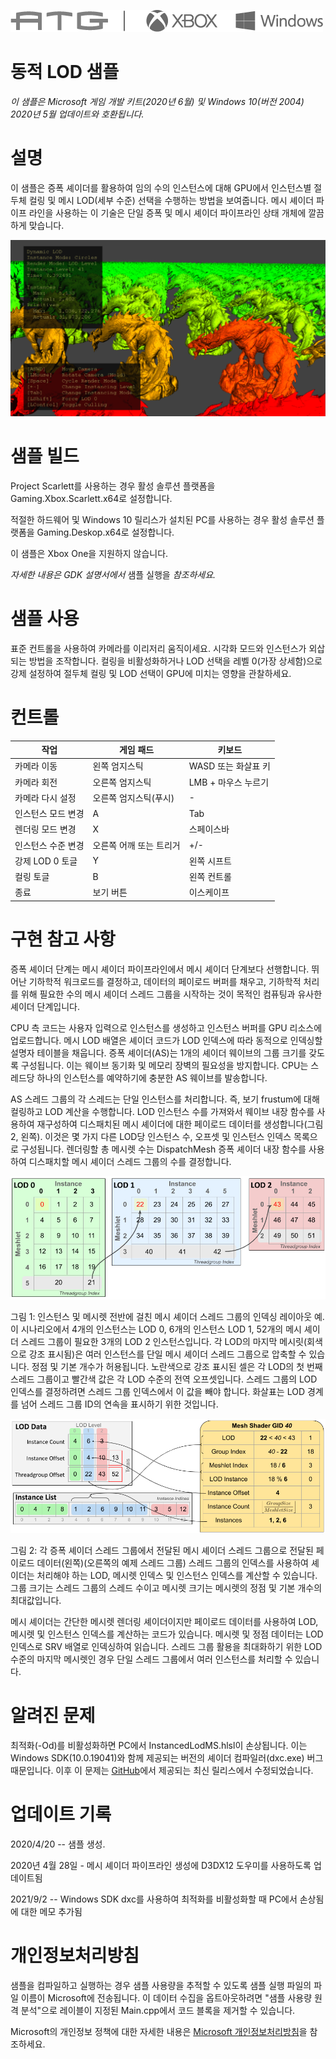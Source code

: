   ![](./media/image1.png)

#   동적 LOD 샘플

*이 샘플은 Microsoft 게임 개발 키트(2020년 6월) 및 Windows 10(버전 2004)
2020년 5월 업데이트와 호환됩니다.*

# 설명

이 샘플은 증폭 셰이더를 활용하여 임의 수의 인스턴스에 대해 GPU에서
인스턴스별 절두체 컬링 및 메시 LOD(세부 수준) 선택을 수행하는 방법을
보여줍니다. 메시 셰이더 파이프 라인을 사용하는 이 기술은 단일 증폭 및
메시 셰이더 파이프라인 상태 개체에 깔끔하게 맞습니다.

![](./media/image3.png)

# 샘플 빌드

Project Scarlett를 사용하는 경우 활성 솔루션 플랫폼을
Gaming.Xbox.Scarlett.x64로 설정합니다.

적절한 하드웨어 및 Windows 10 릴리스가 설치된 PC를 사용하는 경우 활성
솔루션 플랫폼을 Gaming.Deskop.x64로 설정합니다.

이 샘플은 Xbox One을 지원하지 않습니다.

*자세한 내용은 GDK 설명서에서* 샘플 실행을 *참조하세요.*

# 샘플 사용

표준 컨트롤을 사용하여 카메라를 이리저리 움직이세요. 시각화 모드와
인스턴스가 외삽되는 방법을 조작합니다. 컬링을 비활성화하거나 LOD 선택을
레벨 0(가장 상세함)으로 강제 설정하여 절두체 컬링 및 LOD 선택이 GPU에
미치는 영향을 관찰하세요.

# 컨트롤

| 작업                         |  게임 패드        |  키보드            |
|------------------------------|------------------|-------------------|
| 카메라 이동  |  왼쪽 엄지스틱  |  WASD 또는 화살표 키                |
| 카메라 회전  |  오른쪽 엄지스틱  |  LMB + 마우스 누르기            |
| 카메라 다시 설정  |  오른쪽 엄지스틱(푸시) |  \- |
| 인스턴스 모드 변경           |  A                |  Tab               |
| 렌더링 모드 변경             |  X                |  스페이스바        |
| 인스턴스 수준 변경  |  오른쪽 어깨 또는 트리거 |  +/- |
| 강제 LOD 0 토글              |  Y                |  왼쪽 시프트       |
| 컬링 토글                    |  B                |  왼쪽 컨트롤       |
| 종료                         |  보기 버튼        |  이스케이프        |

# 구현 참고 사항

증폭 셰이더 단계는 메시 셰이더 파이프라인에서 메시 셰이더 단계보다
선행합니다. 뛰어난 기하학적 워크로드를 결정하고, 데이터의 페이로드
버퍼를 채우고, 기하학적 처리를 위해 필요한 수의 메시 셰이더 스레드
그룹을 시작하는 것이 목적인 컴퓨팅과 유사한 셰이더 단계입니다.

CPU 측 코드는 사용자 입력으로 인스턴스를 생성하고 인스턴스 버퍼를 GPU
리소스에 업로드합니다. 메시 LOD 배열은 셰이더 코드가 LOD 인덱스에 따라
동적으로 인덱싱할 설명자 테이블을 채웁니다. 증폭 셰이더(AS)는 1개의
셰이더 웨이브의 그룹 크기를 갖도록 구성됩니다. 이는 웨이브 동기화 및
메모리 장벽의 필요성을 방지합니다. CPU는 스레드당 하나의 인스턴스를
예약하기에 충분한 AS 웨이브를 발송합니다.

AS 스레드 그룹의 각 스레드는 단일 인스턴스를 처리합니다. 즉, 보기
frustum에 대해 컬링하고 LOD 계산을 수행합니다. LOD 인스턴스 수를
가져와서 웨이브 내장 함수를 사용하여 재구성하여 디스패치된 메시 셰이더에
대한 페이로드 데이터를 생성합니다(그림 2, 왼쪽). 이것은 몇 가지 다른
LOD당 인스턴스 수, 오프셋 및 인스턴스 인덱스 목록으로 구성됩니다.
렌더링할 총 메시렛 수는 DispatchMesh 증폭 셰이더 내장 함수를 사용하여
디스패치할 메시 셰이더 스레드 그룹의 수를 결정합니다.

![](./media/image4.png)

그림 1: 인스턴스 및 메시렛 전반에 걸친 메시 셰이더 스레드 그룹의 인덱싱
레이아웃 예. 이 시나리오에서 4개의 인스턴스는 LOD 0, 6개의 인스턴스 LOD
1, 52개의 메시 셰이더 스레드 그룹이 필요한 3개의 LOD 2 인스턴스입니다.
각 LOD의 마지막 메시릿(회색으로 강조 표시됨)은 여러 인스턴스를 단일 메시
셰이더 스레드 그룹으로 압축할 수 있습니다. 정점 및 기본 개수가
허용됩니다. 노란색으로 강조 표시된 셀은 각 LOD의 첫 번째 스레드 그룹이고
빨간색 값은 각 LOD 수준의 전역 오프셋입니다. 스레드 그룹의 LOD 인덱스를
결정하려면 스레드 그룹 인덱스에서 이 값을 빼야 합니다. 화살표는 LOD
경계를 넘어 스레드 그룹 ID의 연속을 표시하기 위한 것입니다.

![](./media/image5.png)

그림 2: 각 증폭 셰이더 스레드 그룹에서 전달된 메시 셰이더 스레드
그룹으로 전달된 페이로드 데이터(왼쪽)(오른쪽의 예제 스레드 그룹) 스레드
그룹의 인덱스를 사용하여 셰이더는 처리해야 하는 LOD, 메시렛 인덱스 및
인스턴스 인덱스를 계산할 수 있습니다. 그룹 크기는 스레드 그룹의 스레드
수이고 메시렛 크기는 메시렛의 정점 및 기본 개수의 최대값입니다.

메시 셰이더는 간단한 메시렛 렌더링 셰이더이지만 페이로드 데이터를
사용하여 LOD, 메시렛 및 인스턴스 인덱스를 계산하는 코드가 있습니다.
메시렛 및 정점 데이터는 LOD 인덱스로 SRV 배열로 인덱싱하여 읽습니다.
스레드 그룹 활용을 최대화하기 위한 LOD 수준의 마지막 메시렛인 경우 단일
스레드 그룹에서 여러 인스턴스를 처리할 수 있습니다.

# 알려진 문제

최적화(-Od)를 비활성화하면 PC에서 InstancedLodMS.hlsl이 손상됩니다. 이는
Windows SDK(10.0.19041)와 함께 제공되는 버전의 셰이더 컴파일러(dxc.exe)
버그 때문입니다. 이후 이 문제는
[GitHub](https://github.com/microsoft/DirectXShaderCompiler)에서
제공되는 최신 릴리스에서 수정되었습니다.

# 업데이트 기록

2020/4/20 -- 샘플 생성.

2020년 4월 28일 - 메시 셰이더 파이프라인 생성에 D3DX12 도우미를
사용하도록 업데이트됨

2021/9/2 -- Windows SDK dxc를 사용하여 최적화를 비활성화할 때 PC에서
손상됨에 대한 메모 추가됨

# 개인정보처리방침

샘플을 컴파일하고 실행하는 경우 샘플 사용량을 추적할 수 있도록 샘플 실행
파일의 파일 이름이 Microsoft에 전송됩니다. 이 데이터 수집을
옵트아웃하려면 \"샘플 사용량 원격 분석\"으로 레이블이 지정된
Main.cpp에서 코드 블록을 제거할 수 있습니다.

Microsoft의 개인정보 정책에 대한 자세한 내용은 [Microsoft
개인정보처리방침](https://privacy.microsoft.com/en-us/privacystatement/)을
참조하세요.
